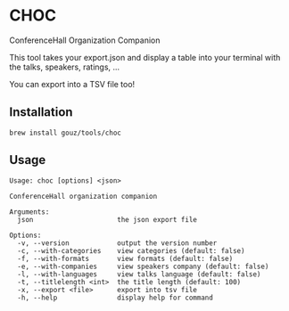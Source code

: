 # CHOC

ConferenceHall Organization Companion

This tool takes your export.json and display a table into your terminal with the talks, speakers, ratings, ...

You can export into a TSV file too!

## Installation

```
brew install gouz/tools/choc
```

## Usage

```
Usage: choc [options] <json>

ConferenceHall organization companion

Arguments:
  json                     the json export file

Options:
  -v, --version            output the version number
  -c, --with-categories    view categories (default: false)
  -f, --with-formats       view formats (default: false)
  -e, --with-companies     view speakers company (default: false)
  -l, --with-languages     view talks language (default: false)
  -t, --titlelength <int>  the title length (default: 100)
  -x, --export <file>      export into tsv file
  -h, --help               display help for command
```

